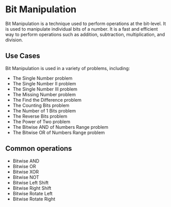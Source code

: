 # Bit Manipulation

Bit Manipulation is a technique used to perform operations at the bit-level. It is used to manipulate individual bits of a number. It is a fast and efficient way to perform operations such as addition, subtraction, multiplication, and division.

## Use Cases

Bit Manipulation is used in a variety of problems, including:

-  The Single Number problem
-  The Single Number II problem
-  The Single Number III problem
-  The Missing Number problem
-  The Find the Difference problem
-  The Counting Bits problem
-  The Number of 1 Bits problem
-  The Reverse Bits problem
-  The Power of Two problem
-  The Bitwise AND of Numbers Range problem
-  The Bitwise OR of Numbers Range problem

## Common operations

-  Bitwise AND
-  Bitwise OR
-  Bitwise XOR
-  Bitwise NOT
-  Bitwise Left Shift
-  Bitwise Right Shift
-  Bitwise Rotate Left
-  Bitwise Rotate Right
